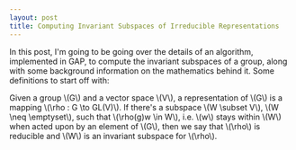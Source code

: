 ```yaml
---
layout: post
title: Computing Invariant Subspaces of Irreducible Representations
---
```


In this post, I'm going to be going over the details of an algorithm, implemented in GAP, to compute the invariant subspaces of a group, along with some background information on the mathematics behind it. Some definitions to start off with:

Given a group \\(G\\) and a vector space \\(V\\), a representation of \\(G\\) is a mapping \\(\rho : G \to GL(V)\\). If there's a subspace \\(W \subset V\\), \\(W \neq \emptyset\\), such that \\(\rho(g)w \in W\\), i.e. \\(w\\) stays within \\(W\\) when acted upon by an element of \\(G\\), then we say that \\(\rho\\) is reducible and \\(W\\) is an invariant subspace for \\(\rho\\). 
